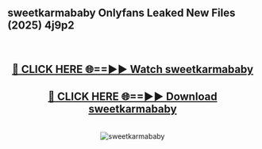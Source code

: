 <h2>sweetkarmababy Onlyfans Leaked New Files (2025) 4j9p2</h2>
<br>
<div align="center">
<h2><a href="https://mediafiles.top/sweetkarmababy&ref=git" rel="nofollow">🔴 CLICK HERE 🌐==►► Watch sweetkarmababy</a></h2>
<h2><a href="https://mediafiles.top/sweetkarmababy&ref=git" rel="nofollow">🔴 CLICK HERE 🌐==►► Download sweetkarmababy</a></h2>
<br>
<a href="https://mediafiles.top/sweetkarmababy&ref=git" rel="nofollow" data-target="animated-image.originalLink"><img src="https://i.ibb.co.com/xMMVF88/686577567.gif" alt="sweetkarmababy" style="max-width: 100%; display: inline-block;" data-target="animated-image.originalImage"></a>
</div>
<br>
<br>